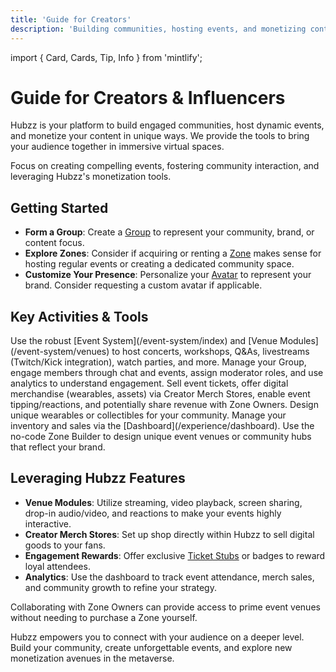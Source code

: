 ```yaml
---
title: 'Guide for Creators'
description: 'Building communities, hosting events, and monetizing content in Hubzz.'
---
```


import { Card, Cards, Tip, Info } from 'mintlify';

# Guide for Creators & Influencers

Hubzz is your platform to build engaged communities, host dynamic events, and monetize your content in unique ways. We provide the tools to bring your audience together in immersive virtual spaces.

<Tip>
Focus on creating compelling events, fostering community interaction, and leveraging Hubzz's monetization tools.
</Tip>

## Getting Started

*   **Form a Group**: Create a [Group](/social-layer/community) to represent your community, brand, or content focus.
*   **Explore Zones**: Consider if acquiring or renting a [Zone](/virtual-world/index) makes sense for hosting regular events or creating a dedicated community space.
*   **Customize Your Presence**: Personalize your [Avatar](/experience/avatars) to represent your brand. Consider requesting a custom avatar if applicable.

## Key Activities & Tools

<Cards>
  <Card
    title="Host Events"
    icon="calendar-check"
    href="/event-system/index"
  >
    Use the robust [Event System](/event-system/index) and [Venue Modules](/event-system/venues) to host concerts, workshops, Q&As, livestreams (Twitch/Kick integration), watch parties, and more.
  </Card>
  <Card
    title="Build Your Community"
    icon="users-gear"
    href="/social-layer/community"
  >
    Manage your Group, engage members through chat and events, assign moderator roles, and use analytics to understand engagement.
  </Card>
  <Card
    title="Monetize Your Content"
    icon="dollar-sign"
    href="/tokenomics/revenue"
  >
    Sell event tickets, offer digital merchandise (wearables, assets) via Creator Merch Stores, enable event tipping/reactions, and potentially share revenue with Zone Owners.
  </Card>
   <Card
    title="Create Digital Assets"
    icon="palette"
    href="/experience/assets"
  >
    Design unique wearables or collectibles for your community. Manage your inventory and sales via the [Dashboard](/experience/dashboard).
  </Card>
   <Card
    title="Customize Spaces (If Owning/Renting)"
    icon="cubes"
    href="/experience/creation-tools"
  >
    Use the no-code Zone Builder to design unique event venues or community hubs that reflect your brand.
  </Card>
</Cards>

## Leveraging Hubzz Features

*   **Venue Modules**: Utilize streaming, video playback, screen sharing, drop-in audio/video, and reactions to make your events highly interactive.
*   **Creator Merch Stores**: Set up shop directly within Hubzz to sell digital goods to your fans.
*   **Engagement Rewards**: Offer exclusive [Ticket Stubs](/tokenomics/rewards) or badges to reward loyal attendees.
*   **Analytics**: Use the dashboard to track event attendance, merch sales, and community growth to refine your strategy.

<Info>
Collaborating with Zone Owners can provide access to prime event venues without needing to purchase a Zone yourself.
</Info>

Hubzz empowers you to connect with your audience on a deeper level. Build your community, create unforgettable events, and explore new monetization avenues in the metaverse. 